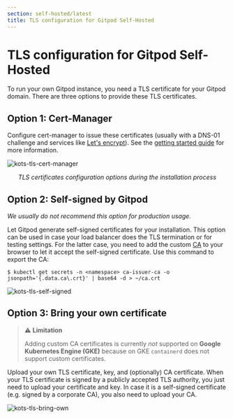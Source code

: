 ```yaml
---
section: self-hosted/latest
title: TLS configuration for Gitpod Self-Hosted
---
```


<script context="module">
  export const prerender = true;
</script>

# TLS configuration for Gitpod Self-Hosted

To run your own Gitpod instance, you need a TLS certificate for your Gitpod domain. There are three options to provide these TLS certificates.

## Option 1: Cert-Manager

Configure cert-manager to issue these certificates (usually with a DNS-01 challenge and services like [Let's encrypt](https://letsencrypt.org/)). See the [getting started guide](../getting-started#step-2-install-cert-manager) for more information.

![kots-tls-cert-manager](../../static/images/docs/self-hosted/kots-tls-cert-manager.png)

<p align="center"><em>TLS certificates configuration options during the installation process</em></p>

## Option 2: Self-signed by Gitpod

_We usually do not recommend this option for production usage._

Let Gitpod generate self-signed certificates for your installation. This option can be used in case your load balancer does the TLS termination or for testing settings. For the latter case, you need to add the custom [CA](https://en.wikipedia.org/wiki/Certificate_authority) to your browser to let it accept the self-signed certificate. Use this command to export the CA:

```
$ kubectl get secrets -n <namespace> ca-issuer-ca -o jsonpath='{.data.ca\.crt}' | base64 -d > ~/ca.crt
```

![kots-tls-self-signed](../../static/images/docs/self-hosted/kots-tls-self-signed.png)

## Option 3: Bring your own certificate

> ⚠️ **Limitation**
>
> Adding custom CA certificates is currently _not_ supported on **Google Kubernetes Engine (GKE)** because on GKE `containerd` does not support custom certificates.

Upload your own TLS certificate, key, and (optionally) CA certificate. When your TLS certificate is signed by a publicly accepted TLS authority, you just need to upload your certificate and key. In case it is a self-signed certificate (e.g. signed by a corporate CA), you also need to upload your CA.

![kots-tls-bring-own](../../static/images/docs/self-hosted/kots-tls-bring-own.png)
